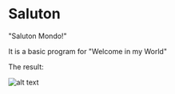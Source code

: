 # Saluton
"Saluton Mondo!"

It is a basic program for "Welcome in my World" 

The result: 

![alt text](https://github.com/Leone717/Saluton/blob/master/Saluton%20Screenshot_1.png)

